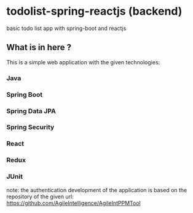 # todolist-spring-reactjs (backend)
basic todo list app with spring-boot and reactjs

## What is in here ? 
This is a simple web application with the given technologies:

### Java

### Spring Boot

### Spring Data JPA

### Spring Security

### React

### Redux

### JUnit

note: the authentication development of the application is based on the repository of the given url:
https://github.com/AgileIntelligence/AgileIntPPMTool
